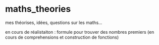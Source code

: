 # maths_theories
mes théorises, idées, questions sur les maths...

en cours de réalistaiton :
formule pour trouver des nombres premiers (en cours de comprehensions et construction de fonctions)
